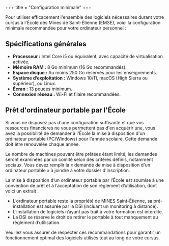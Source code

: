+++
title = "Configuration minimale"
+++

Pour utiliser efficacement l'ensemble des logiciels nécessaires durant votre cursus à l'École des Mines de Saint-Étienne (EMSE), voici la configuration minimale recommandée pour votre ordinateur personnel :

## Spécifications générales

- **Processeur :** Intel Core i5 ou équivalent, avec capacité de virtualisation activée.
- **Mémoire RAM :** 8 Go minimum (16 Go recommandés).
- **Espace disque :** Au moins 250 Go réservés pour les enseignements.
- **Système d’exploitation :** Windows 10/11, macOS (High Sierra ou supérieur), ou Linux.
- **Écran :** 13 pouces minimum.
- **Connexion réseau :** Wi-Fi et filaire recommandées.


## Prêt d'ordinateur portable par l'École

Si vous ne disposez pas d'une configuration suffisante et que vos ressources financières ne vous permettent pas d'en acquérir une, vous avez la possibilité de demander à l'École la mise à disposition d'un ordinateur portable (PC/Windows) pour l'année scolaire. Cette demande doit être renouvelée chaque année.

Le nombre de machines pouvant être prêtées étant limité, les demandes seront examinées par un comité selon des critères définis, notamment sociaux. Vous devez remplir la « demande de mise à disposition d'un ordinateur portable » à joindre à votre dossier d'inscription.

La mise à disposition d’un ordinateur portable par l’École est soumise à une convention de prêt et à l’acceptation de son règlement d’utilisation, dont voici un extrait :
- L’ordinateur portable reste la propriété de MINES Saint-Étienne, sa pré-installation est assurée par la DSI (incluant un monitoring à distance).
- L’installation de logiciels n’ayant pas trait à votre formation est interdite.
- La DSI se réserve le droit de retirer le portable à tout manquement au règlement d’utilisation.

Veuillez vous assurer de respecter ces recommandations pour garantir un fonctionnement optimal des logiciels utilisés tout au long de votre cursus.

